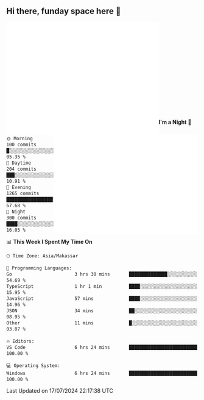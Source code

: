 ## Hi there, funday space here 🚀

<img align="left" width="400" alt="🌞" src="https://raw.githubusercontent.com/fhasnur/fhasnur/master/general.svg?token=ATQS65TR7ETTG5RLJUDIDBLBN34HE">
<img align="right" width="380" alt="🌞" src="https://raw.githubusercontent.com/fhasnur/fhasnur/master/statistics.svg?token=ATQS65TR7ETTG5RLJUDIDBLBN34HE">

<br><br><br><br><br><br><br><br><br><br><br><br><br><br>

<!--START_SECTION:waka-->
**I'm a Night 🦉** 

```text
🌞 Morning                100 commits         █░░░░░░░░░░░░░░░░░░░░░░░░   05.35 % 
🌆 Daytime                204 commits         ███░░░░░░░░░░░░░░░░░░░░░░   10.91 % 
🌃 Evening                1265 commits        █████████████████░░░░░░░░   67.68 % 
🌙 Night                  300 commits         ████░░░░░░░░░░░░░░░░░░░░░   16.05 % 
```


📊 **This Week I Spent My Time On** 

```text
🕑︎ Time Zone: Asia/Makassar

💬 Programming Languages: 
Go                       3 hrs 30 mins       ██████████████░░░░░░░░░░░   54.69 % 
TypeScript               1 hr 1 min          ████░░░░░░░░░░░░░░░░░░░░░   15.95 % 
JavaScript               57 mins             ████░░░░░░░░░░░░░░░░░░░░░   14.96 % 
JSON                     34 mins             ██░░░░░░░░░░░░░░░░░░░░░░░   08.95 % 
Other                    11 mins             █░░░░░░░░░░░░░░░░░░░░░░░░   03.07 % 

🔥 Editors: 
VS Code                  6 hrs 24 mins       █████████████████████████   100.00 % 

💻 Operating System: 
Windows                  6 hrs 24 mins       █████████████████████████   100.00 % 
```


 Last Updated on 17/07/2024 22:17:38 UTC
<!--END_SECTION:waka-->
